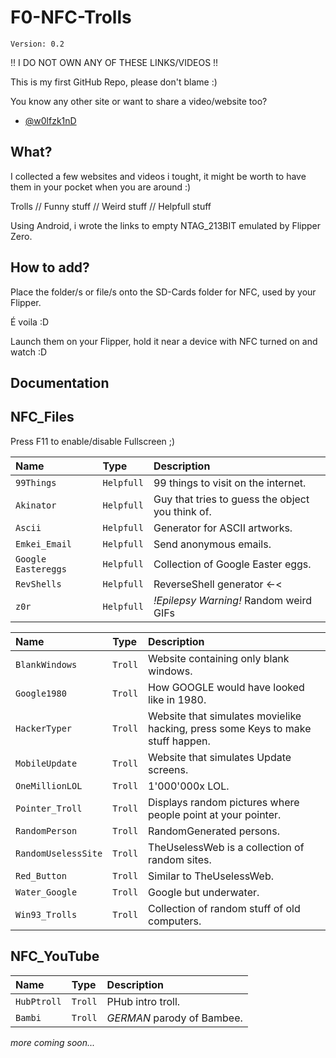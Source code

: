 # F0-NFC-Trolls

`Version: 0.2`

!! I DO NOT OWN ANY OF THESE LINKS/VIDEOS !!

This is my first GitHub Repo, please don't blame :)

You know any other site or want to share a video/website too?

- [@w0lfzk1nD](https://github.com/w0lfzk1n)


## What?

I collected a few websites and videos i tought, it might be worth to have them in your pocket when you are around :)

Trolls // Funny stuff // Weird stuff // Helpfull stuff

Using Android, i wrote the links to empty NTAG_213BIT emulated by Flipper Zero.

## How to add?
Place the folder/s or file/s onto the SD-Cards folder for NFC, used by your Flipper.

É voila :D 

Launch them on your Flipper, hold it near a device with NFC turned on and watch :D 

## Documentation

## NFC_Files

Press F11 to enable/disable Fullscreen ;)

| Name      | Type     | Description                |
| :-------- | :------- | :------------------------- |
| `99Things` | `Helpfull` | 99 things to visit on the internet. |
| `Akinator` | `Helpfull` | Guy that tries to guess the object you think of. |
| `Ascii` | `Helpfull` | Generator for ASCII artworks. |
| `Emkei_Email` | `Helpfull` | Send anonymous emails. |
| `Google Eastereggs` | `Helpfull` | Collection of Google Easter eggs. |
| `RevShells` | `Helpfull` | ReverseShell generator <-< |
| `z0r` | `Helpfull` | *!Epilepsy Warning!* Random weird GIFs|

| Name      | Type     | Description                |
| :-------- | :------- | :------------------------- |
| `BlankWindows` | `Troll` | Website containing only blank windows. |
| `Google1980` | `Troll` | How GOOGLE would have looked like in 1980. |
| `HackerTyper` | `Troll` | Website that simulates movielike hacking, press some Keys to make stuff happen. |
| `MobileUpdate` | `Troll` | Website that simulates Update screens. |
| `OneMillionLOL` | `Troll` | 1'000'000x LOL. |
| `Pointer_Troll` | `Troll` | Displays random pictures where people point at your pointer. |
| `RandomPerson` | `Troll` | RandomGenerated persons. |
| `RandomUselessSite` | `Troll` | TheUselessWeb is a collection of random sites. |
| `Red_Button` | `Troll` | Similar to TheUselessWeb. |
| `Water_Google` | `Troll` | Google but underwater. |
| `Win93_Trolls` | `Troll` | Collection of random stuff of old computers. |


## NFC_YouTube

| Name      | Type     | Description                |
| :-------- | :------- | :------------------------- |
| `HubPtroll` | `Troll` | PHub intro troll. |
| `Bambi` | `Troll` | *GERMAN* parody of Bambee. |

*more coming soon...*
